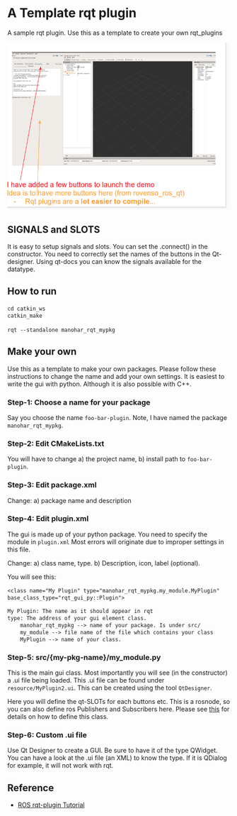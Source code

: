 # A Template rqt plugin

A sample rqt plugin. Use this as a template to create your own rqt_plugins

![Alt-text](./docs/sample_gui.png)

## SIGNALS and SLOTS
It is easy to setup signals and slots. You can set the .connect() in the constructor.
You need to correctly set the names of the buttons in the Qt-designer. Using qt-docs
you can know the signals available for the datatype.


## How to run
```
cd catkin_ws
catkin_make

rqt --standalone manohar_rqt_mypkg
```


## Make your own
Use this as a template to make your own packages. Please follow these instructions to change the name and add your own settings. It is easiest to write the
gui with python. Although it is also possible with C++.

### Step-1: Choose a name for your package
Say you choose the name `foo-bar-plugin`. Note, I have named the package `manohar_rqt_mypkg`.

### Step-2: Edit CMakeLists.txt
You will have to change a) the project name, b) install path to `foo-bar-plugin`.

### Step-3: Edit package.xml
Change: a) package name and description


### Step-4: Edit plugin.xml
The gui is made up of your python package. You need to specify the module in `plugin.xml`
Most errors will originate due to improper settings in this file.

Change: a) class name, type. b) Description, icon, label (optional).

You will see this:
```
<class name="My Plugin" type="manohar_rqt_mypkg.my_module.MyPlugin" base_class_type="rqt_gui_py::Plugin">
```

```
My Plugin: The name as it should appear in rqt
type: The address of your gui element class.
    manohar_rqt_mypkg --> name of your package. Is under src/
    my_module --> file name of the file which contains your class
    MyPlugin --> name of your class.
```


### Step-5: src/{my-pkg-name}/my_module.py
This is the main gui class. Most importantly you will see (in the constructor)
a .ui file being loaded. This .ui file can be found under `resource/MyPlugin2.ui`.
This can be created using the tool `QtDesigner`.

Here you will define the qt-SLOTs for each buttons etc. This is a
rosnode, so you can also define ros Publishers and Subscribers here.
Please see [this](http://wiki.ros.org/rqt/Tutorials/Writing%20a%20Python%20Plugin)
for details on how to define this class.

### Step-6: Custom .ui file

Use Qt Designer to create a GUI. Be sure to have it of the type QWidget.
You can have a look at the .ui file (an XML) to know the type. If it is QDialog for example, it will
not work with rqt.

## Reference
- [ROS rqt-plugin Tutorial](http://wiki.ros.org/rqt/Tutorials/Create%20your%20new%20rqt%20plugin)
